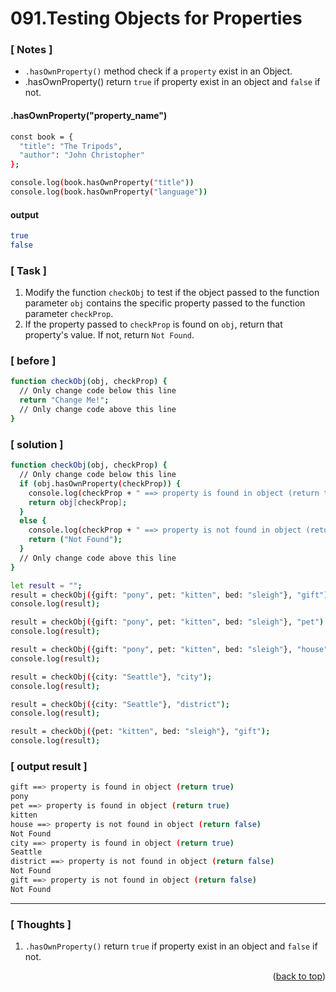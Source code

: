 <a name="topage"></a>

# 091.Testing Objects for Properties

### [ Notes ]
  * `.hasOwnProperty()` method check if a `property` exist in an Object.
  * .hasOwnProperty() return `true` if property exist in an object and `false` if not.

#### .hasOwnProperty("property_name")

```sh
const book = {
  "title": "The Tripods",
  "author": "John Christopher"
};

console.log(book.hasOwnProperty("title"))
console.log(book.hasOwnProperty("language"))
```

#### output
```sh
true
false
```

### [ Task ]
  1. Modify the function `checkObj` to test if the object passed to the function parameter `obj` contains the specific property passed to the function parameter `checkProp`.
  2. If the property passed to `checkProp` is found on `obj`, return that property's value. If not, return `Not Found`.

### [ before ]

```sh
function checkObj(obj, checkProp) {
  // Only change code below this line
  return "Change Me!";
  // Only change code above this line
}
```

### [ solution ]

```sh
function checkObj(obj, checkProp) {
  // Only change code below this line
  if (obj.hasOwnProperty(checkProp)) {
    console.log(checkProp + " ==> property is found in object (return true)");
    return obj[checkProp];
  }
  else {
    console.log(checkProp + " ==> property is not found in object (return false)");
    return ("Not Found");
  }
  // Only change code above this line
}

let result = "";
result = checkObj({gift: "pony", pet: "kitten", bed: "sleigh"}, "gift");
console.log(result);

result = checkObj({gift: "pony", pet: "kitten", bed: "sleigh"}, "pet") ;
console.log(result);

result = checkObj({gift: "pony", pet: "kitten", bed: "sleigh"}, "house");
console.log(result);

result = checkObj({city: "Seattle"}, "city");
console.log(result);

result = checkObj({city: "Seattle"}, "district");
console.log(result);

result = checkObj({pet: "kitten", bed: "sleigh"}, "gift");
console.log(result);
```

### [ output result ]

```sh
gift ==> property is found in object (return true)
pony
pet ==> property is found in object (return true)
kitten
house ==> property is not found in object (return false)       
Not Found
city ==> property is found in object (return true)
Seattle
district ==> property is not found in object (return false)    
Not Found
gift ==> property is not found in object (return false)        
Not Found
```

-----

### [ Thoughts ]

  1. `.hasOwnProperty()` return `true` if property exist in an object and `false` if not.
  

<p align="right">(<a href="#topage">back to top</a>)</p>
<br/>
<br/>

